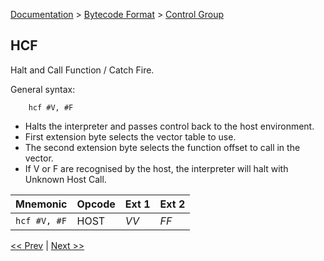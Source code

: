 [Documentation](../../README.md) > [Bytecode Format](../README.md) > [Control Group](../InstructionsControl.md)

## HCF

Halt and Call Function / Catch Fire.

General syntax:

        hcf #V, #F

* Halts the interpreter and passes control back to the host environment.
* First extension byte selects the vector table to use.
* The second extension byte selects the function offset to call in the vector.
* If V or F are recognised by the host, the interpreter will halt with Unknown Host Call.

| Mnemonic | Opcode | Ext 1 | Ext 2 |
| - | - | - | - |
| `hcf #V, #F` | HOST | *VV* | *FF* |

[<< Prev](../InstructionsControl.md) | [Next >>](./c_02.md)

